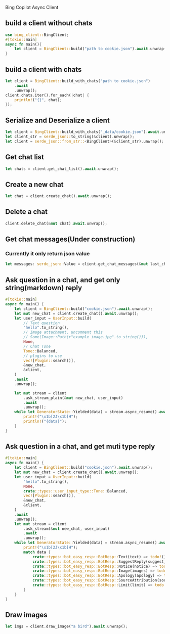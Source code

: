 Bing Copilot Async Client

## build a client without chats

```rust
use bing_client::BingClient;
#[tokio::main]
async fn main(){
    let client = BingClient::build("path to cookie.json").await.unwrap();
}
```

## build a client with chats

```rust
let client = BingClient::build_with_chats("path to cookie.json")
    .await
    .unwrap();
client.chats.iter().for_each(|chat| {
    println!("{}", chat);
});
```

## Serialize and Deserialize a client

```rust
let client = BingClient::build_with_chats("_data/cookie.json").await.unwrap();
let client_str = serde_json::to_string(&client).unwrap();
let client = serde_json::from_str::<BingClient>(&client_str).unwrap();
```

## Get chat list

```rust
let chats = client.get_chat_list().await.unwrap();
```

## Create a new chat

```rust
let chat = client.create_chat().await.unwrap();
```

## Delete a chat

```rust
client.delete_chat(&mut chat).await.unwrap();
```

## Get chat messages(Under construction)

### Currently it only return json value

```rust
let messages: serde_json::Value = client.get_chat_messages(&mut last_chat).await.unwrap();
```

## Ask question in a chat, and get only string(markdown) reply

```rust
#[tokio::main]
async fn main() {
    let client = BingClient::build("cookie.json").await.unwrap();
    let mut new_chat = client.create_chat().await.unwrap();
    let user_input = UserInput::build(
        // Text question
        "hello".to_string(),
        // Image attachment, uncomment this
        // Some(Image::Path(r"example_image.jpg".to_string())),
        None,
        // Chat Tone
        Tone::Balanced,
        // plugins to use
        vec![Plugin::search()],
        &new_chat,
        &client,
    )
    .await
    .unwrap();

    let mut stream = client
        .ask_stream_plain(&mut new_chat, user_input)
        .await
        .unwrap();
    while let GeneratorState::Yielded(data) = stream.async_resume().await {
        print!("\x1b[2J\x1b[H");
        println!("{data}");
    }
}
```

## Ask question in a chat, and get muti type reply

```rust
#[tokio::main]
async fn main() {
    let client = BingClient::build("cookie.json").await.unwrap();
    let mut new_chat = client.create_chat().await.unwrap();
    let user_input = UserInput::build(
        "hello".to_string(),
        None,
        crate::types::user_input_type::Tone::Balanced,
        vec![Plugin::search()],
        &new_chat,
        &client,
    )
    .await
    .unwrap();
    let mut stream = client
        .ask_stream(&mut new_chat, user_input)
        .await
        .unwrap();
    while let GeneratorState::Yielded(data) = stream.async_resume().await {
        print!("\x1b[2J\x1b[H");
        match data {
            crate::types::bot_easy_resp::BotResp::Text(text) => todo!(),
            crate::types::bot_easy_resp::BotResp::SuggestReply(suggest_replys) => todo!(),
            crate::types::bot_easy_resp::BotResp::Notice(notice) => todo!(),
            crate::types::bot_easy_resp::BotResp::Image(images) => todo!(),
            crate::types::bot_easy_resp::BotResp::Apology(apology) => todo!(),
            crate::types::bot_easy_resp::BotResp::SourceAttribution(sources) => todo!(),
            crate::types::bot_easy_resp::BotResp::Limit(limit) => todo!(),
        }
    }
}
```

## Draw images

```rust
let imgs = client.draw_image("a bird").await.unwrap();
```